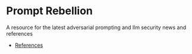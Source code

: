 
# Prompt Rebellion                                          

A resource for the latest adversarial prompting and llm security news and references

- [References](../blob/master/LICENSE)
